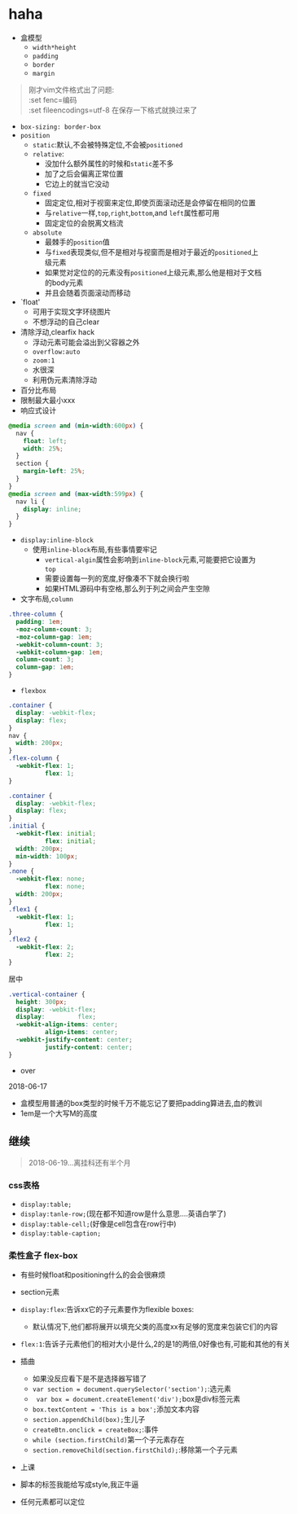 # haha
-	盒模型
	- `width*height`
	- `padding`
	- `border`
	- `margin`
> 刚才vim文件格式出了问题:<br>
> :set fenc=编码 <br>
> :set fileencodings=utf-8 在保存一下格式就换过来了

- `box-sizing: border-box`
- `position`
	- `static`:默认,不会被特殊定位,不会被`positioned`
	- `relative`:
		- 没加什么额外属性的时候和`static`差不多
		- 加了之后会偏离正常位置
		- 它边上的就当它没动
	- `fixed`
		- 固定定位,相对于视窗来定位,即使页面滚动还是会停留在相同的位置
		- 与`relative`一样,`top`,`right`,`bottom`,and `left`属性都可用
		- 固定定位的会脱离文档流
	- `absolute`
		- 最棘手的`position`值
		- 与`fixed`表现类似,但不是相对与视窗而是相对于最近的`positioned`上级元素
		- 如果觉对定位的的元素没有`positioned`上级元素,那么他是相对于文档的body元素
		- 并且会随着页面滚动而移动
- `float'
	- 可用于实现文字环绕图片
	- 不想浮动的自己clear
- 清除浮动,clearfix hack
	- 浮动元素可能会溢出到父容器之外
	- `overflow:auto`
	- `zoom:1`
	- 水很深
	- 利用伪元素清除浮动
- 百分比布局
- 限制最大最小xxx
- 响应式设计
```css
@media screen and (min-width:600px) {
  nav {
    float: left;
    width: 25%;
  }
  section {
    margin-left: 25%;
  }
}
@media screen and (max-width:599px) {
  nav li {
    display: inline;
  }
}
```
- `display:inline-block`
	- 使用`inline-block`布局,有些事情要牢记
		- `vertical-algin`属性会影响到`inline-block`元素,可能要把它设置为`top`
		- 需要设置每一列的宽度,好像凑不下就会换行啦
		- 如果HTML源码中有空格,那么列于列之间会产生空隙
- 文字布局,`column`
```css
.three-column {
  padding: 1em;
  -moz-column-count: 3;
  -moz-column-gap: 1em;
  -webkit-column-count: 3;
  -webkit-column-gap: 1em;
  column-count: 3;
  column-gap: 1em;
}
```
- `flexbox`
```css
.container {
  display: -webkit-flex;
  display: flex;
}
nav {
  width: 200px;
}
.flex-column {
  -webkit-flex: 1;
          flex: 1;
}
```

```css
.container {
  display: -webkit-flex;
  display: flex;
}
.initial {
  -webkit-flex: initial;
          flex: initial;
  width: 200px;
  min-width: 100px;
}
.none {
  -webkit-flex: none;
          flex: none;
  width: 200px;
}
.flex1 {
  -webkit-flex: 1;
          flex: 1;
}
.flex2 {
  -webkit-flex: 2;
          flex: 2;
}
```
居中
```css
.vertical-container {
  height: 300px;
  display: -webkit-flex;
  display:         flex;
  -webkit-align-items: center;
          align-items: center;
  -webkit-justify-content: center;
          justify-content: center;
}
```
- over

<div style="position:absolute;margin-right:0;margin bottom:0;">
2018-06-17
<div>

- 盒模型用普通的box类型的时候千万不能忘记了要把padding算进去,血的教训
- 1em是一个大写M的高度
## 继续
>2018-06-19...离挂科还有半个月
### css表格
- `display:table;`
- `display:tanle-row;`(现在都不知道row是什么意思....英语白学了)
- `display:table-cell;`(好像是cell包含在row行中)
- `display:table-caption;`

### 柔性盒子 flex-box
- 有些时候float和positioning什么的会会很麻烦
- section元素
- `display:flex`:告诉xx它的子元素要作为flexible boxes:
	- 默认情况下,他们都将展开以填充父类的高度xx有足够的宽度来包装它们的内容
- `flex:1`:告诉子元素他们的相对大小是什么,2的是1的两倍,0好像也有,可能和其他的有关

- 插曲
	- 如果没反应看下是不是选择器写错了
	- `var section = document.querySelector('section');`:选元素
	- ` var box = document.createElement('div');`box是div标签元素
	- `box.textContent = 'This is a box';`添加文本内容
	- `section.appendChild(box);`生儿子
	- `createBtn.onclick = createBox;`:事件
	- `while (section.firstChild)`第一个子元素存在
	- `section.removeChild(section.firstChild);`:移除第一个子元素
- 上课

- 脚本的标签我能给写成style,我正牛逼
- 任何元素都可以定位